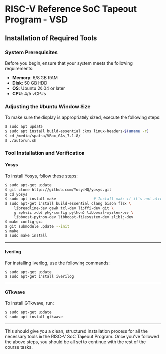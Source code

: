 # RISC-V Reference SoC Tapeout Program - VSD

## Installation of Required Tools

### **System Prerequisites**

Before you begin, ensure that your system meets the following requirements:

* **Memory**: 6/8 GB RAM
* **Disk**: 50 GB HDD
* **OS**: Ubuntu 20.04 or later
* **CPU**: 4/5 vCPUs

### **Adjusting the Ubuntu Window Size**

To make sure the display is appropriately sized, execute the following steps:

```bash
$ sudo apt update
$ sudo apt install build-essential dkms linux-headers-$(uname -r)
$ cd /media/spatha/VBox_GAs_7.1.8/
$ ./autorun.sh
```

### **Tool Installation and Verification**

#### **Yosys**

To install Yosys, follow these steps:

```bash
$ sudo apt-get update
$ git clone https://github.com/YosysHQ/yosys.git
$ cd yosys
$ sudo apt install make                 # Install make if it’s not already present
$ sudo apt-get install build-essential clang bison flex \
    libreadline-dev gawk tcl-dev libffi-dev git \
    graphviz xdot pkg-config python3 libboost-system-dev \
    libboost-python-dev libboost-filesystem-dev zlib1g-dev
$ make config-gcc
$ git submodule update --init
$ make
$ sudo make install
```

---

#### **Iverilog**

For installing Iverilog, use the following commands:

```bash
$ sudo apt-get update
$ sudo apt-get install iverilog
```

---

#### **GTkwave**

To install GTkwave, run:

```bash
$ sudo apt-get update
$ sudo apt install gtkwave
```

---

This should give you a clean, structured installation process for all the necessary tools in the RISC-V SoC Tapeout Program. Once you've followed the above steps, you should be all set to continue with the rest of the course tasks.
